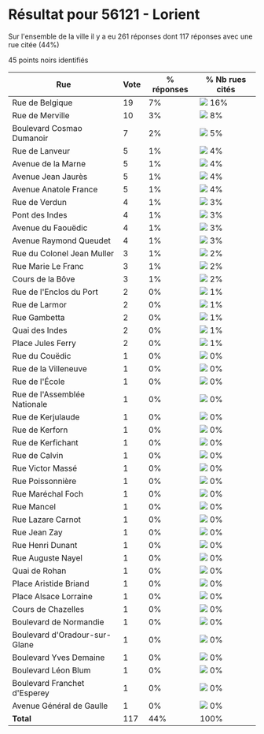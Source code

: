 # Résultat pour 56121 - Lorient

Sur l'ensemble de la ville il y a eu 261 réponses dont 117 réponses avec une rue citée (44%)

45 points noirs identifiés

| Rue | Vote | % réponses | % Nb rues cités|
|-----|------|------------|----------------|
| Rue de Belgique | 19 | 7% | <img src="../../img/bar_16.gif" />&nbsp;16%|
| Rue de Merville | 10 | 3% | <img src="../../img/bar_8.gif" />&nbsp;8%|
| Boulevard Cosmao Dumanoir | 7 | 2% | <img src="../../img/bar_5.gif" />&nbsp;5%|
| Rue de Lanveur | 5 | 1% | <img src="../../img/bar_4.gif" />&nbsp;4%|
| Avenue de la Marne | 5 | 1% | <img src="../../img/bar_4.gif" />&nbsp;4%|
| Avenue Jean Jaurès | 5 | 1% | <img src="../../img/bar_4.gif" />&nbsp;4%|
| Avenue Anatole France | 5 | 1% | <img src="../../img/bar_4.gif" />&nbsp;4%|
| Rue de Verdun | 4 | 1% | <img src="../../img/bar_3.gif" />&nbsp;3%|
| Pont des Indes | 4 | 1% | <img src="../../img/bar_3.gif" />&nbsp;3%|
| Avenue du Faouëdic | 4 | 1% | <img src="../../img/bar_3.gif" />&nbsp;3%|
| Avenue Raymond Queudet | 4 | 1% | <img src="../../img/bar_3.gif" />&nbsp;3%|
| Rue du Colonel Jean Muller | 3 | 1% | <img src="../../img/bar_2.gif" />&nbsp;2%|
| Rue Marie Le Franc | 3 | 1% | <img src="../../img/bar_2.gif" />&nbsp;2%|
| Cours de la Bôve | 3 | 1% | <img src="../../img/bar_2.gif" />&nbsp;2%|
| Rue de l'Enclos du Port | 2 | 0% | <img src="../../img/bar_1.gif" />&nbsp;1%|
| Rue de Larmor | 2 | 0% | <img src="../../img/bar_1.gif" />&nbsp;1%|
| Rue Gambetta | 2 | 0% | <img src="../../img/bar_1.gif" />&nbsp;1%|
| Quai des Indes | 2 | 0% | <img src="../../img/bar_1.gif" />&nbsp;1%|
| Place Jules Ferry | 2 | 0% | <img src="../../img/bar_1.gif" />&nbsp;1%|
| Rue du Couëdic | 1 | 0% | <img src="../../img/bar_0.gif" />&nbsp;0%|
| Rue de la Villeneuve | 1 | 0% | <img src="../../img/bar_0.gif" />&nbsp;0%|
| Rue de l'École | 1 | 0% | <img src="../../img/bar_0.gif" />&nbsp;0%|
| Rue de l'Assemblée Nationale | 1 | 0% | <img src="../../img/bar_0.gif" />&nbsp;0%|
| Rue de Kerjulaude | 1 | 0% | <img src="../../img/bar_0.gif" />&nbsp;0%|
| Rue de Kerforn | 1 | 0% | <img src="../../img/bar_0.gif" />&nbsp;0%|
| Rue de Kerfichant | 1 | 0% | <img src="../../img/bar_0.gif" />&nbsp;0%|
| Rue de Calvin | 1 | 0% | <img src="../../img/bar_0.gif" />&nbsp;0%|
| Rue Victor Massé | 1 | 0% | <img src="../../img/bar_0.gif" />&nbsp;0%|
| Rue Poissonnière | 1 | 0% | <img src="../../img/bar_0.gif" />&nbsp;0%|
| Rue Maréchal Foch | 1 | 0% | <img src="../../img/bar_0.gif" />&nbsp;0%|
| Rue Mancel | 1 | 0% | <img src="../../img/bar_0.gif" />&nbsp;0%|
| Rue Lazare Carnot | 1 | 0% | <img src="../../img/bar_0.gif" />&nbsp;0%|
| Rue Jean Zay | 1 | 0% | <img src="../../img/bar_0.gif" />&nbsp;0%|
| Rue Henri Dunant | 1 | 0% | <img src="../../img/bar_0.gif" />&nbsp;0%|
| Rue Auguste Nayel | 1 | 0% | <img src="../../img/bar_0.gif" />&nbsp;0%|
| Quai de Rohan | 1 | 0% | <img src="../../img/bar_0.gif" />&nbsp;0%|
| Place Aristide Briand | 1 | 0% | <img src="../../img/bar_0.gif" />&nbsp;0%|
| Place Alsace Lorraine | 1 | 0% | <img src="../../img/bar_0.gif" />&nbsp;0%|
| Cours de Chazelles | 1 | 0% | <img src="../../img/bar_0.gif" />&nbsp;0%|
| Boulevard de Normandie | 1 | 0% | <img src="../../img/bar_0.gif" />&nbsp;0%|
| Boulevard d'Oradour-sur-Glane | 1 | 0% | <img src="../../img/bar_0.gif" />&nbsp;0%|
| Boulevard Yves Demaine | 1 | 0% | <img src="../../img/bar_0.gif" />&nbsp;0%|
| Boulevard Léon Blum | 1 | 0% | <img src="../../img/bar_0.gif" />&nbsp;0%|
| Boulevard Franchet d'Esperey | 1 | 0% | <img src="../../img/bar_0.gif" />&nbsp;0%|
| Avenue Général de Gaulle | 1 | 0% | <img src="../../img/bar_0.gif" />&nbsp;0%|
| **Total** | 117 | 44% | 100%|
